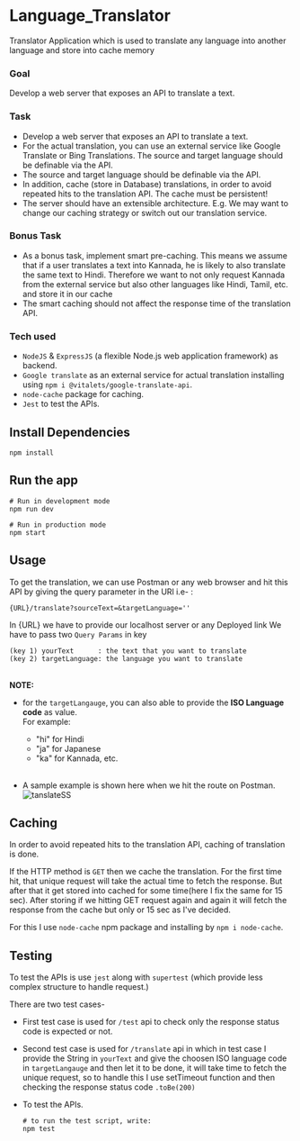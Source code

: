 # Language_Translator
Translator Application which is used to translate any language into another language and store into cache memory

### Goal
Develop a web server that exposes an API to translate a text.

### Task
- Develop a web server that exposes an API to translate a text.
- For the actual translation, you can use an external service like Google Translate or Bing Translations. The source and target language should be definable via the API.
- The source and target language should be definable via the API.
- In addition, cache (store in Database) translations, in order to avoid repeated hits to the translation API. The cache must be persistent!
- The server should have an extensible architecture. E.g. We may want to change our caching strategy or switch out our translation service.

### Bonus Task
- As a bonus task, implement smart pre-caching. This means we assume that if a user translates a text into Kannada, he is likely to also translate the same text to Hindi. Therefore we want to not only request Kannada from the external service but also other languages like Hindi, Tamil, etc. and store it in our cache
- The smart caching should not affect the response time of the translation API.

### Tech used
-  `NodeJS` & `ExpressJS` (a flexible Node.js web application framework) as backend.
-  `Google translate` as an external service for actual translation installing using `npm i @vitalets/google-translate-api`.
-  `node-cache` package for caching.
-  `Jest` to test the APIs.

## Install Dependencies
```
npm install
```

## Run the app
```
# Run in development mode
npm run dev

# Run in production mode
npm start
```
## Usage 
To get the translation, we can use Postman or any web browser and hit this API by giving the query parameter in the URl 
i.e- :
```
{URL}/translate?sourceText=&targetLanguage=''
```
In {URL} we have to provide our localhost server or any Deployed link
We have to pass two `Query Params` in key 
```
(key 1) yourText      : the text that you want to translate
(key 2) targetLanguage: the language you want to translate
```
<br>**NOTE:**
  - for the `targetLangauge`, you can also able to provide the **ISO Language code** as value.
<br/>For example:
    - "hi" for Hindi
    - "ja" for Japanese
    - "ka" for Kannada, etc.
    <br/>
    
- A sample example is shown here when we hit the route on Postman.
![tanslateSS](https://user-images.githubusercontent.com/66031004/151699019-7d47c610-3781-4881-9c39-5c4d0f20ccbe.png)

## Caching 
In order to avoid repeated hits to the translation API, caching of translation is done.

If the HTTP method is `GET` then we cache the translation.
For the first time hit, that unique request will take the actual time to fetch the response. But after that it get stored into cached for some time(here I fix the same for 15 sec). After storing if we hitting GET request again and again it will fetch the response from the cache but only or 15 sec as I've decided.

For this I use `node-cache` npm package and installing by `npm i node-cache`.

## Testing
To test the APIs is use `jest` along with `supertest` (which provide less complex structure to handle request.)

There are two test cases-
  - First test case is used for `/test` api to check only the response status code is expected or not.
  - Second test case is used for `/translate` api in which in test case I provide the String in `yourText` and give the choosen ISO language code in `targetLangauge` and then 
    let it to be done, it will take time to fetch the unique request, so to handle this I use setTimeout function and then checking the response status code `.toBe(200)`
    
- To test the APIs.
  ```
  # to run the test script, write:
  npm test
  ```


